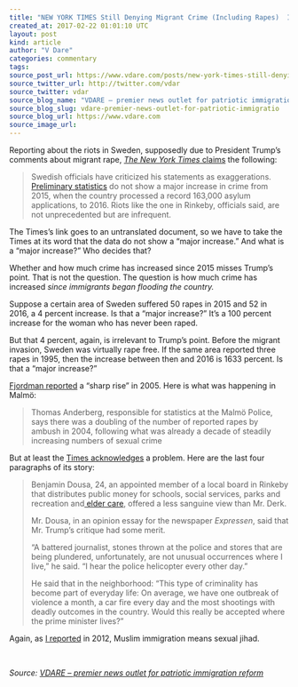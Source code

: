 ```yaml
---
title: "NEW YORK TIMES Still Denying Migrant Crime (Including Rapes)  In Sweden"
created_at: 2017-02-22 01:01:10 UTC
layout: post
kind: article
author: "V Dare"
categories: commentary
tags: 
source_post_url: https://www.vdare.com/posts/new-york-times-still-denying-migrant-crime-including-rapes-in-sweden
source_twitter_url: http://twitter.com/vdar
source_twitter: vdar
source_blog_name: "VDARE – premier news outlet for patriotic immigration reform"
source_blog_slug: vdare-premier-news-outlet-for-patriotic-immigratio
source_blog_url: https://www.vdare.com
source_image_url: 
---
```

<div class="pf-content"><p>Reporting about the riots in Sweden, supposedly due to President Trump&#8217;s comments about migrant rape, <a href="https://www.nytimes.com/2017/02/21/world/europe/stockholm-sweden-riots-trump.html?hp&amp;action=click&amp;pgtype=Homepage&amp;clickSource=story-heading&amp;module=b-lede-package-region&amp;region=top-news&amp;WT.nav=top-news"><em>The New York Times</em> claims</a> the following:</p>
<blockquote><p>Swedish officials have criticized his statements as exaggerations.<a href="http://www.bra.se/download/18.37179ae158196cb172e1b34/1484209811093/Sammanfattning_anmalda_prel_helar_2016.pdf"> Preliminary statistics</a> do not show a major increase in crime from 2015, when the country processed a record 163,000 asylum applications, to 2016. Riots like the one in Rinkeby, officials said, are not unprecedented but are infrequent.</p></blockquote>
<p>The Times’s link goes to an untranslated document, so we have to take the Times at its word that the data do not show a “major increase.” And what is a “major increase?” Who decides that?</p>
<p>Whether and how much crime has increased since 2015 misses Trump’s point. That is not the question. The question is how much crime has increased <em>since immigrants began flooding the country.</em></p>
<p>Suppose a certain area of Sweden suffered 50 rapes in 2015 and 52 in 2016, a 4 percent increase. Is that a “major increase?” It’s a 100 percent increase for the woman who has never been raped.</p>
<p>But that 4 percent, again, is irrelevant to Trump’s point. Before the migrant invasion, Sweden was virtually rape free. If the same area reported three rapes in 1995, then the increase between then and 2016 is 1633 percent. Is that a “major increase?”</p>
<p><a href="http://fjordman.blogspot.com/2005/02/muslim-rape-epidemic-in-sweden-and.html">Fjordman reported</a> a “sharp rise” in 2005. Here is what was happening in Malmö:</p><!-- TAG START { player: "7518-804336-VDare - Outstream - Rev", owner: "ONE Video by AOL", for: "ONE Video by AOL" - BEINJS } --><div id="57966237cc52c74a5e1363c4" class="vdb_player vdb_57966237cc52c74a5e1363c456bcd17ce4b018167fea5539">    <script type="text/javascript" src="//delivery.vidible.tv/jsonp/pid=57966237cc52c74a5e1363c4/56bcd17ce4b018167fea5539_bein.js"></script></div><!-- TAG END { date: 07/25/16 } -->
<blockquote><p>Thomas Anderberg, responsible for statistics at the Malmö Police, says there was a doubling of the number of reported rapes by ambush in 2004, following what was already a decade of steadily increasing numbers of sexual crime</p></blockquote>
<p>But at least the <a href="https://www.nytimes.com/2017/02/21/world/europe/stockholm-sweden-riots-trump.html?hp&amp;action=click&amp;pgtype=Homepage&amp;clickSource=story-heading&amp;module=b-lede-package-region&amp;region=top-news&amp;WT.nav=top-news">Times acknowledges</a> a problem. Here are the last four paragraphs of its story:</p>
<blockquote><p>Benjamin Dousa, 24, an appointed member of a local board in Rinkeby that distributes public money for schools, social services, parks and recreation and<a href="http://topics.nytimes.com/top/reference/timestopics/subjects/e/elder-care/index.html?inline=nyt-classifier"> elder care</a>, offered a less sanguine view than Mr. Derk.</p>
<p>Mr. Dousa, in an opinion essay for the newspaper <em>Expressen</em>, said that Mr. Trump’s critique had some merit.</p>
<p>“A battered journalist, stones thrown at the police and stores that are being plundered, unfortunately, are not unusual occurrences where I live,” he said. “I hear the police helicopter every other day.”</p>
<p>He said that in the neighborhood: “This type of criminality has become part of everyday life: On average, we have one outbreak of violence a month, a car fire every day and the most shootings with deadly outcomes in the country. Would this really be accepted where the prime minister lives?”</p></blockquote>
<p>Again, as <a href="http://www.vdare.com/articles/muslim-immigration-means-sexual-jihad">I reported</a> in 2012, Muslim immigration means sexual jihad.</p>
<p>&nbsp;</p>
</div><div class="">
    <i>Source: <a href="https://www.vdare.com">VDARE – premier news outlet for patriotic immigration reform</a></i>
</div>
